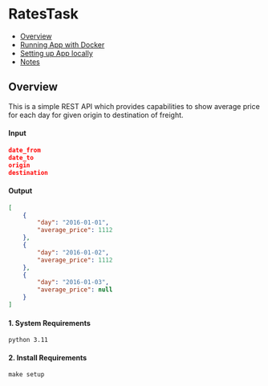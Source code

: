 # RatesTask

- [Overview](#Overview)<br/>
- [Running App with Docker](#Running-App-with-Docker)<br/>
- [Setting up App locally](#Setting-up-App-locally)<br/>
- [Notes](#Notes)<br/>

## Overview
This is a simple REST API which provides capabilities to show average price for each day for given origin to destination of freight.

#### Input

```json
date_from
date_to
origin
destination
```

#### Output
```json
[
    {
        "day": "2016-01-01",
        "average_price": 1112
    },
    {
        "day": "2016-01-02",
        "average_price": 1112
    },
    {
        "day": "2016-01-03",
        "average_price": null
    }
]
```

#### 1. System Requirements

```shell
python 3.11
```

#### 2. Install Requirements

```shell
make setup
```


